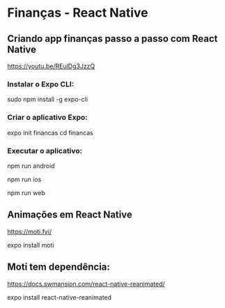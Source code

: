 # Finanças - React Native

## Criando app finanças passo a passo com React Native
https://youtu.be/REulDg3JzzQ

### Instalar o Expo CLI:
sudo npm install -g expo-cli

### Criar o aplicativo Expo:
expo init financas
cd financas

### Executar o aplicativo:
npm run android

npm run ios 

npm run web 

## Animações em React Native
https://moti.fyi/

expo install moti  

## Moti tem dependência:
https://docs.swmansion.com/react-native-reanimated/

expo install react-native-reanimated

